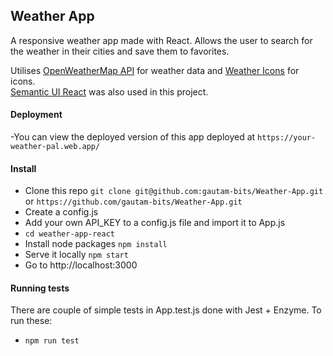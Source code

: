 ## Weather App

A responsive weather app made  with React. Allows the user to search for the weather in their cities and save them to favorites.


Utilises [OpenWeatherMap API](https://openweathermap.org/) for weather data and [Weather Icons](http://erikflowers.github.io/weather-icons/) for icons.  
[Semantic UI React](https://react.semantic-ui.com/) was also used in this project.

#### Deployment
-You can view the deployed version of this app deployed at `https://your-weather-pal.web.app/`

#### Install
- Clone this repo `git clone git@github.com:gautam-bits/Weather-App.git` or `https://github.com/gautam-bits/Weather-App.git`
- Create a config.js
- Add your own API_KEY to a config.js file and import it to App.js
- `cd weather-app-react`
- Install node packages `npm install`
- Serve it locally `npm start`
- Go to http://localhost:3000

#### Running tests
There are couple of simple tests in App.test.js done with Jest + Enzyme. To run these:
- `npm run test`